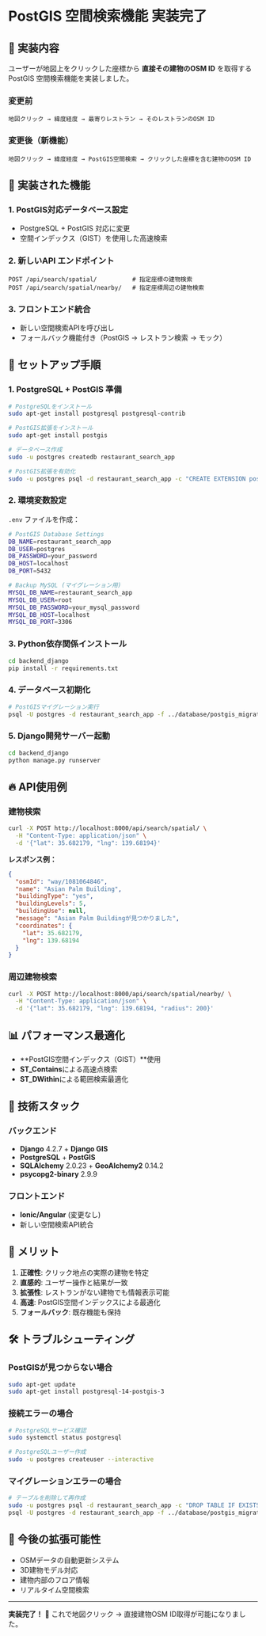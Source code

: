 # PostGIS 空間検索機能 実装完了

## 🎉 実装内容

ユーザーが地図上をクリックした座標から **直接その建物のOSM ID** を取得する PostGIS 空間検索機能を実装しました。

### 変更前
```
地図クリック → 緯度経度 → 最寄りレストラン → そのレストランのOSM ID
```

### 変更後（新機能）
```
地図クリック → 緯度経度 → PostGIS空間検索 → クリックした座標を含む建物のOSM ID
```

## 📁 実装された機能

### 1. **PostGIS対応データベース設定**
- PostgreSQL + PostGIS 対応に変更
- 空間インデックス（GIST）を使用した高速検索

### 2. **新しいAPI エンドポイント**
```
POST /api/search/spatial/          # 指定座標の建物検索
POST /api/search/spatial/nearby/   # 指定座標周辺の建物検索
```

### 3. **フロントエンド統合**
- 新しい空間検索APIを呼び出し
- フォールバック機能付き（PostGIS → レストラン検索 → モック）

## 🚀 セットアップ手順

### 1. PostgreSQL + PostGIS 準備
```bash
# PostgreSQLをインストール
sudo apt-get install postgresql postgresql-contrib

# PostGIS拡張をインストール  
sudo apt-get install postgis

# データベース作成
sudo -u postgres createdb restaurant_search_app

# PostGIS拡張を有効化
sudo -u postgres psql -d restaurant_search_app -c "CREATE EXTENSION postgis;"
```

### 2. 環境変数設定
`.env` ファイルを作成：
```bash
# PostGIS Database Settings
DB_NAME=restaurant_search_app
DB_USER=postgres
DB_PASSWORD=your_password
DB_HOST=localhost
DB_PORT=5432

# Backup MySQL (マイグレーション用)
MYSQL_DB_NAME=restaurant_search_app
MYSQL_DB_USER=root
MYSQL_DB_PASSWORD=your_mysql_password
MYSQL_DB_HOST=localhost  
MYSQL_DB_PORT=3306
```

### 3. Python依存関係インストール
```bash
cd backend_django
pip install -r requirements.txt
```

### 4. データベース初期化
```bash
# PostGISマイグレーション実行
psql -U postgres -d restaurant_search_app -f ../database/postgis_migration.sql
```

### 5. Django開発サーバー起動
```bash
cd backend_django
python manage.py runserver
```

## 🔥 API使用例

### 建物検索
```bash
curl -X POST http://localhost:8000/api/search/spatial/ \
  -H "Content-Type: application/json" \
  -d '{"lat": 35.682179, "lng": 139.68194}'
```

**レスポンス例：**
```json
{
  "osmId": "way/1081064846",
  "name": "Asian Palm Building", 
  "buildingType": "yes",
  "buildingLevels": 5,
  "buildingUse": null,
  "message": "Asian Palm Buildingが見つかりました",
  "coordinates": {
    "lat": 35.682179,
    "lng": 139.68194
  }
}
```

### 周辺建物検索
```bash
curl -X POST http://localhost:8000/api/search/spatial/nearby/ \
  -H "Content-Type: application/json" \
  -d '{"lat": 35.682179, "lng": 139.68194, "radius": 200}'
```

## 📊 パフォーマンス最適化

- **PostGIS空間インデックス（GIST）**使用
- **ST_Contains**による高速点検索
- **ST_DWithin**による範囲検索最適化

## 🔧 技術スタック

### バックエンド
- **Django** 4.2.7 + **Django GIS**
- **PostgreSQL** + **PostGIS**
- **SQLAlchemy** 2.0.23 + **GeoAlchemy2** 0.14.2
- **psycopg2-binary** 2.9.9

### フロントエンド  
- **Ionic/Angular** (変更なし)
- 新しい空間検索API統合

## 🎯 メリット

1. **正確性**: クリック地点の実際の建物を特定
2. **直感的**: ユーザー操作と結果が一致  
3. **拡張性**: レストランがない建物でも情報表示可能
4. **高速**: PostGIS空間インデックスによる最適化
5. **フォールバック**: 既存機能も保持

## 🛠️ トラブルシューティング

### PostGISが見つからない場合
```bash
sudo apt-get update
sudo apt-get install postgresql-14-postgis-3
```

### 接続エラーの場合
```bash
# PostgreSQLサービス確認
sudo systemctl status postgresql

# PostgreSQLユーザー作成
sudo -u postgres createuser --interactive
```

### マイグレーションエラーの場合
```bash
# テーブルを削除して再作成
sudo -u postgres psql -d restaurant_search_app -c "DROP TABLE IF EXISTS osm_buildings CASCADE;"
psql -U postgres -d restaurant_search_app -f ../database/postgis_migration.sql
```

## 📝 今後の拡張可能性

- OSMデータの自動更新システム
- 3D建物モデル対応  
- 建物内部のフロア情報
- リアルタイム空間検索

---

**実装完了！** 🚀 これで地図クリック → 直接建物OSM ID取得が可能になりました。